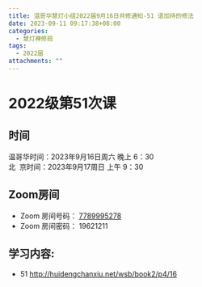 ```yaml
---
title: 温哥华慧灯小组2022届9月16日共修通知-51 语加持的修法
date: 2023-09-11 09:17:38+08:00
categories:
  - 慧灯禅修班
tags:
  - 2022届
attachments: ""
---
```

# 2022级第51次课

## 时间

温哥华时间：2023年9月16日周六 晚上 6：30\
北  京时间：2023年9月17周日 上午 9：30

## Zoom房间

* Zoom 房间号码： [7789995278](https://us02web.zoom.us/j/7789995278?pwd=VjZmbWJFY2k2K0E5RVB2cTNIQmhqUT09)
* Zoom 房间密码： 19621211

## 学习内容:

* 5﻿1 <http://huidengchanxiu.net/wsb/book2/p4/16>
